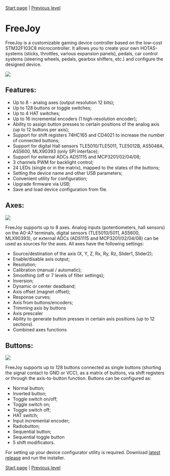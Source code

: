 [Start page](../README.md) | [Previous level](../README.md)

# FreeJoy

FreeJoy is a customizable gaming device controller based on the low-cost STM32F103C8 microcontroller. It allows you to create your own HOTAS-systems (sticks, throttles, various expansion panels), pedals, car control systems (steering wheels, pedals, gearbox shifters, etc.) and configure the designed device.

![](../images/main.png)

## Features:

* Up to 8 - analog axes (output resolution 12 bits);
* Up to 128 buttons or toggle switches;
* Up to 4 HAT switches;
* Up to 16 incremental encoders (1 high-resolution encoder);
* Ability to assign button presses to certain positions of the analog axis (up to 12 buttons per axis);
* Support for shift registers 74HC165 and CD4021 to increase the number of connected buttons;
* Support for digital Hall sensors TLE5010/TLE5011, TLE5012B, AS5048A, AS5600, MLX90393 (only SPI interface);
* Support for external ADCs ADS1115 and MCP3201/02/04/08;
* 3 channels PWM for backlight control;
* 24 LEDs (single or in the matrix), mapped to the states of the buttons;
* Setting the device name and other USB parameters;
* Convenient utility for configuration;
* Upgrade firmware via USB;
* Save and load device configuration from file.

## Axes:

![](../images/A2.png)

FreeJoy supports up to 8 axes. Analog inputs (potentiometers, hall sensors) on the A0-A7 terminals, digital sensors (TLE5010/5011, AS5600, MLX90393), or external ADCs (ADS1115 and MCP3201/02/04/08) can be used as sources for the axes. All axes have the following settings:

* Source/destination of the axis (X, Y, Z, Rx, Ry, Rz, Slider1, Slider2);
* Enable/disable axis output;
* Resolution;
* Calibration (manual / automatic);
* Smoothing (off or 7 levels of filter settings);
* Inversion;
* Dynamic or center deadband;
* Axis offset (magnet offset);
* Response curves;
* Axis from buttons/encoders;
* Trimming axis by buttons
* Axis prescaler
* Ability to generate button presses in certain axis positions (up to 12 sections).
* Combined axes functions


## Buttons:

![](../images/B1.png)

FreeJoy supports up to 128 buttons connected as single buttons (shorting the signal contact to GND or VCC), as a matrix of buttons, via shift registers or through the axis-to-button function. Buttons can be configured as:

* Normal button;
* Inverted button;
* Toggle switch on/off;
* Toggle switch on;
* Toggle switch off;
* HAT switch;
* Input incremental encoder;
* Radiobutton;
* Sequential button;
* Sequential toggle button
* 5 shift modificators.


For setting up your device configurator utility is required. Download [latest release](https://github.com/FreeJoy-Team/FreeJoy/releases) and run the installer.

[Start page](../README.md) | [Previous level](../README.md)

